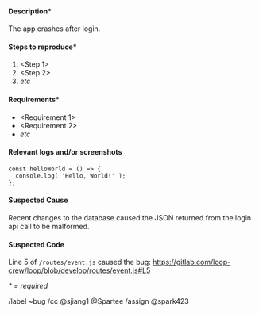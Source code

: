 #### Description*

The app crashes after login.

#### Steps to reproduce*

1. \<Step 1\>
1. \<Step 2\>
1. *etc*


#### Requirements*

- \<Requirement 1\>
- \<Requirement 2\>
- *etc*


#### Relevant logs and/or screenshots

```
const helloWorld = () => {
  console.log( 'Hello, World!' );
};
```


#### Suspected Cause

Recent changes to the database caused the JSON returned from the login api call to be malformed.


#### Suspected Code

Line 5 of `/routes/event.js` caused the bug:
https://gitlab.com/loop-crew/loop/blob/develop/routes/event.js#L5

*\* = required*

/label ~bug
/cc @sjiang1 @Spartee
/assign @spark423
